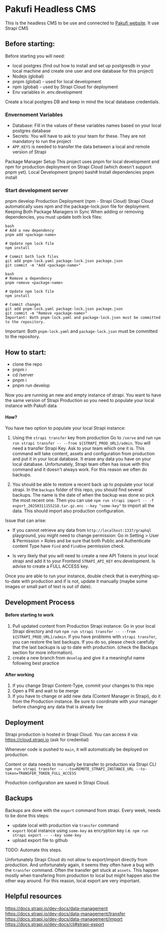 # Pakufi Headless CMS

This is the headless CMS to be use and connected to [Pakufi website](https://github.com/pakufi-agency/website/website).
It use Strapi CMS

## Before starting:

Before starting you will need:

- local postgres (find out how to install and set up postgresdb in your local machine and create one user and one database for this project)
- Nodejs (global)
- pnpm (global) - used for local development
- npm (global) - used by Strapi Cloud for deployment
- Env variables in .env.development

Create a local postgres DB and keep in mind the local database credentials.

### Envernoment Variables

- Database: Fill in the values of these variables names based on your local postgres database
- Secrets: You will have to ask to your team for these. They are not mandatory to run the project
- `APP_KEYS` is needed to transfer the data between a local and remote version of Strapi

Package Manager Setup
This project uses pnpm for local development and npm for production deployment on Strapi Cloud (which doesn't support pnpm yet).
Local Development (pnpm)
bash# Install dependencies
pnpm install

### Start development server
pnpm develop
Production Deployment (npm - Strapi Cloud)
Strapi Cloud automatically uses npm and the package-lock.json file for deployment.
Keeping Both Package Managers in Sync
When adding or removing dependencies, you must update both lock files:

```
bash
# Add a new dependency
pnpm add <package-name>

# Update npm lock file
npm install

# Commit both lock files
git add pnpm-lock.yaml package-lock.json package.json
git commit -m "Add <package-name>"
```

```
bash
# Remove a dependency
pnpm remove <package-name>

# Update npm lock file
npm install

# Commit changes
git add pnpm-lock.yaml package-lock.json package.json
git commit -m "Remove <package-name>"
Important: Both pnpm-lock.yaml and package-lock.json must be committed to the repository.
```
Important: Both `pnpm-lock.yaml` and `package-lock.json` must be committed to the repository.

## How to start:

- clone the repo
- pnpm i
- cd /server
- pnpm i
- pnpm run develop

Now you are running an new and empty instance of strapi.
You want to have the same version of Strapi Production so you need to populate your local instance with Pakufi data.

#### How?

You have two option to populate your local Strapi instance:

1. Using the `strapi transfer` key from production
   Go to `/serve` and run `npm run strapi transfer -- --from ${STRAPI_PROD_URL}/admin`. You will need a transfer Strapi Key. Ask to your team which one it is.
   This command will take content, assets and configuration from production and put it in your local database. It erase any data you have on your local database.
   Unfortunately, Strapi team often has issue with this command and it doesn't always work.
   For this reason we often do backups.

2. You should be able to restore a recent back up to populate your local strapi.
   In the `backups` folder of this repo, you should find several backups. The name is the date of when the backup was done so pick the most recent one.
   Then you can use `npm run strapi import -- -f export_20250311155218.tar.gz.enc --key "some-key"` to import all the data.
   This should import also production configuration.

Issue that can arise:

- If you cannot retrieve any data from `http://localhost:1337/graphql` playground, you might need to change permission: Go in Setting > User & Permission > Roles and be sure that both Public and Authenticate content Type have `Find` and `FindOne` permission check.

- Is very likely that you will need to create a new API Tokens in your local strapi and add it to your Frontend `STRAPI_API_KEY` env.development. Is advise to create a FULL ACCESS key.

Once you are able to run your instance, double check that is everything up-to-date with production and if is not, update it manually (maybe some images or small part of text is out of date).

## Development Process

#### Before starting to work

1. Pull updated content from Production Strapi instance: Go in your local Strapi directory and run `npm run strapi transfer -- --from ${STRAPI_PROD_URL}/admin`. If you have problems with `strapi transfer`, you can restore the last backups. If you do so, please check carefully that the last backups is up to date with production. (check the Backups section for more information).
2. create a new branch from `develop` and give it a meaningful name following best practice

#### After working

1. If you change Strapi Content-Type, commit your changes to this repo
2. Open a PR and wait to be merge
3. If you have to change or add new data (Content Manager in Strapi), do it from the Production instance. Be sure to coordinate with your manager before changing any data that is already live

## Deployment

Strapi production is hosted in Strapi Cloud.
You can access it via: https://cloud.strapi.io (ask for credential)

Whenever code is pushed to `main`, it will automatically be deployed on production.

Content or data needs to manually be transfer to production via Strapi CLI `npm run strapi transfer -- --to=REMOTE_STRAPI_INSTANCE_URL --to-token=TRANSFER_TOKEN_FULL_ACCESS`

Production configuration are saved in Strapi Cloud.

## Backups

Backups are done with the `export` command from strapi.
Every week, needs to be done this steps:

- update local with production via `transfer` command
- `export` local instance using `some-key` as encryption key i.e. `npm run strapi export -- --key some-key`
- upload export file to github

TODO: Automate this steps.

Unfortunately Strapi Cloud do not allow to export/import directly from production.
And unfortunately again, it seems they often have a bug with the `transfer` command. Often the transfer get stuck at `assets`. This happen mostly when transfering from production to local but might happen also the other way around.
For this reason, local export are very important.

## Helpful resources

https://docs.strapi.io/dev-docs/data-management
https://docs.strapi.io/dev-docs/data-management/transfer
https://docs.strapi.io/dev-docs/data-management/import
https://docs.strapi.io/dev-docs/cli#strapi-export
